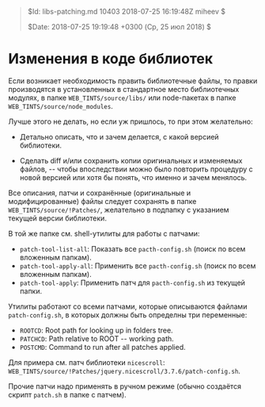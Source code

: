>
> $Id: libs-patching.md 10403 2018-07-25 16:19:48Z miheev $
>
> $Date: 2018-07-25 19:19:48 +0300 (Ср, 25 июл 2018) $
>

Изменения в коде библиотек
==========================

Если возникает необходимость править библиотечные файлы, то правки производятся
в установленных в стандартное место библиотечных модулях, в папке
`WEB_TINTS/source/libs/` или node-пакетах в папке
`WEB_TINTS/source/node_modules`.

Лучше этого не делать, но если уж пришлось, то при этом желательно:

- Детально описать, что и зачем делается, с какой версией библиотеки.

- Сделать diff и/или сохранить копии оригинальных и изменяемых файлов, -- чтобы
  впоследствии можно было повторить процедуру с новой версией или хотя бы
  понять, что именно и зачем менялось.

Все описания, патчи и сохранённые (оригинальные и модифицированные) файлы
следует сохранять в папке `WEB_TINTS/source/!Patches/`, желательно в подпапку с
указанием текущей версии библиотеки.

В той же папке см. shell-утилиты для работы с патчами:

- `patch-tool-list-all`: Показать все `pacth-config.sh` (поиск по всем вложенным папкам).
- `patch-tool-apply-all`: Применить все `pacth-config.sh` (поиск по всем вложенным папкам).
- `patch-tool-apply`: Применить патч для `pacth-config.sh` из текущей папки.

Утилиты работают со всеми патчами, которые описываются файлами
`patch-config.sh`, в которых должны быть определны три переменные:

- `ROOTCD`: Root path for looking up in folders tree.
- `PATCHCD`: Path relative to ROOT -- working path.
- `POSTCMD`: Command to run after all patches applied.

Для примера см. патч библиотеки `nicescroll`: `WEB_TINTS/source/!Patches/jquery.nicescroll/3.7.6/patch-config.sh`.

Прочие патчи надо применять в ручном режиме (обычно создаётся скрипт `patch.sh` в папке с патчем).

